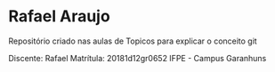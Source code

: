 # Rafael Araujo
Repositório criado nas aulas de Topicos para explicar o conceito git

Discente: Rafael 
Matrítula: 20181d12gr0652
IFPE - Campus Garanhuns 